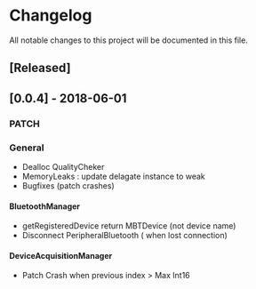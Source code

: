 # Changelog
All notable changes to this project will be documented in this file.

## [Released]

## [0.0.4] - 2018-06-01

### PATCH
  ### General
  - Dealloc QualityCheker
  - MemoryLeaks : update delagate instance to weak
  - Bugfixes (patch crashes)
  
  #### BluetoothManager
  - getRegisteredDevice return MBTDevice (not device name)
  - Disconnect PeripheralBluetooth ( when lost connection)

  #### DeviceAcquisitionManager
  - Patch Crash when previous index > Max Int16

